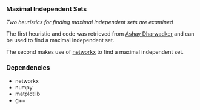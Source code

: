 ### Maximal Independent Sets

*Two heuristics for finding maximal independent sets are examined*

The first heuristic and code was retrieved from [Ashay Dharwadker](http://www.dharwadker.org/independent_set/)
and can be used to find a maximal independent set.

The second makes use of [networkx](https://github.com/networkx) to find a
maximal independent set.

### Dependencies

- networkx
- numpy
- matplotlib
- g++


